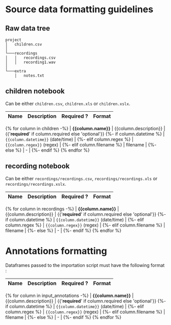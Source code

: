 

# Source data formatting guidelines

## Raw data tree

```
project
│   children.csv
│
└───recordings
│   │   recordings.csv
│   │   recording1.wav
│
└───extra
    │   notes.txt
``` 

## children notebook

Can be either `children.csv`, `children.xls` or `children.xslx`.

| Name | Description | Required ? | Format |
|------|-------------|------------|--------|
{% for column in children -%}
| **{{column.name}}** | {{column.description}} | {{'**required**' if column.required else 'optional'}}
{%- if column.datetime %} | `{{column.datetime}}` (date/time) |
{%- elif column.regex %} | `{{column.regex}}` (regex) |
{%- elif column.filename %} | filename |
{%- else %} | - |
{%- endif %}
{% endfor %}



## recording notebook

Can be either `recordings/recordings.csv`, `recordings/recordings.xls` or `recordings/recordings.xslx`.

| Name | Description | Required ? | Format |
|------|-------------|------------|--------|
{% for column in recordings -%}
| **{{column.name}}** | {{column.description}} | {{'**required**' if column.required else 'optional'}}
{%- if column.datetime %} | `{{column.datetime}}` (date/time) |
{%- elif column.regex %} | `{{column.regex}}` (regex) |
{%- elif column.filename %} | filename |
{%- else %} | - |
{%- endif %}
{% endfor %}

# Annotations formatting

Dataframes passed to the importation script must have the following format :

| Name | Description | Required ? | Format |
|------|-------------|------------|--------|
{% for column in input_annotations -%}
| **{{column.name}}** | {{column.description}} | {{'**required**' if column.required else 'optional'}}
{%- if column.datetime %} | `{{column.datetime}}` (date/time) |
{%- elif column.regex %} | `{{column.regex}}` (regex) |
{%- elif column.filename %} | filename |
{%- else %} | - |
{%- endif %}
{% endfor %}